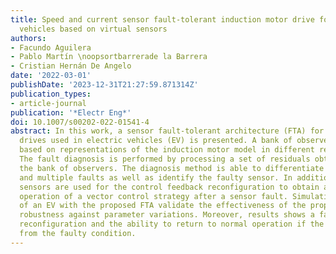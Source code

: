 ```yaml
---
title: Speed and current sensor fault-tolerant induction motor drive for electric
  vehicles based on virtual sensors
authors:
- Facundo Aguilera
- Pablo Martín \noopsortbarrerade la Barrera
- Cristian Hernán De Angelo
date: '2022-03-01'
publishDate: '2023-12-31T21:27:59.871314Z'
publication_types:
- article-journal
publication: '*Electr Eng*'
doi: 10.1007/s00202-022-01541-4
abstract: In this work, a sensor fault-tolerant architecture (FTA) for induction motor
  drives used in electric vehicles (EV) is presented. A bank of observers is designed
  based on representations of the induction motor model in different reference frames.
  The fault diagnosis is performed by processing a set of residuals obtained from
  the bank of observers. The diagnosis method is able to differentiate between single
  and multiple faults as well as identify the faulty sensor. In addition, virtual
  sensors are used for the control feedback reconfiguration to obtain a continuous
  operation of a vector control strategy after a sensor fault. Simulation results
  of an EV with the proposed FTA validate the effectiveness of the proposal and its
  robustness against parameter variations. Moreover, results shows a fast control
  reconfiguration and the ability to return to normal operation if the sensors recover
  from the faulty condition.
---
```

